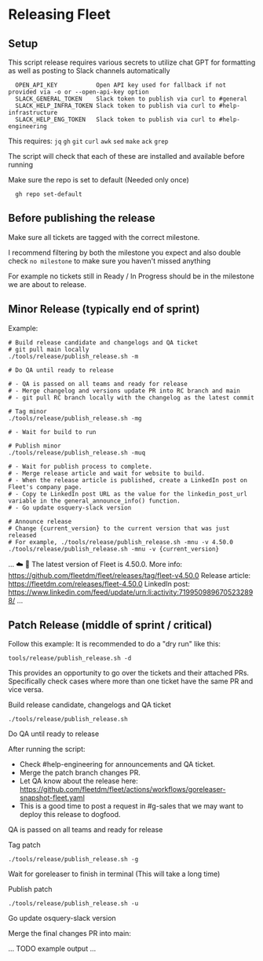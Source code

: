 # Releasing Fleet

## Setup

This script release requires various secrets to utilize chat GPT for formatting
as well as posting to Slack channels automatically

```
  OPEN_API_KEY           Open API key used for fallback if not provided via -o or --open-api-key option
  SLACK_GENERAL_TOKEN    Slack token to publish via curl to #general
  SLACK_HELP_INFRA_TOKEN Slack token to publish via curl to #help-infrastructure
  SLACK_HELP_ENG_TOKEN   Slack token to publish via curl to #help-engineering
```

This requires:
 `jq` `gh` `git` `curl` `awk` `sed` `make` `ack` `grep`

The script will check that each of these are installed and available before running

Make sure the repo is set to default (Needed only once) 
```
  gh repo set-default
```


## Before publishing the release

Make sure all tickets are tagged with the correct milestone.

I recommend filtering by both the milestone you expect and also double check `no milestone` to make sure you haven't missed anything

For example no tickets still in Ready / In Progress should be in the milestone we are about to release.

## Minor Release (typically end of sprint)

Example:
```
# Build release candidate and changelogs and QA ticket
# git pull main locally
./tools/release/publish_release.sh -m

# Do QA until ready to release

# - QA is passed on all teams and ready for release
# - Merge changelog and versions update PR into RC branch and main
# - git pull RC branch locally with the changelog as the latest commit

# Tag minor
./tools/release/publish_release.sh -mg

# - Wait for build to run

# Publish minor
./tools/release/publish_release.sh -muq

# - Wait for publish process to complete.
# - Merge release article and wait for website to build.
# - When the release article is published, create a LinkedIn post on Fleet's company page. 
# - Copy te LinkedIn post URL as the value for the linkedin_post_url variable in the general_announce_info() function.
# - Go update osquery-slack version

# Announce release
# Change {current_version} to the current version that was just released
# For example, ./tools/release/publish_release.sh -mnu -v 4.50.0
./tools/release/publish_release.sh -mnu -v {current_version}
```

...
:cloud: :rocket: The latest version of Fleet is 4.50.0.
More info: https://github.com/fleetdm/fleet/releases/tag/fleet-v4.50.0
Release article: https://fleetdm.com/releases/fleet-4.50.0
LinkedIn post: https://www.linkedin.com/feed/update/urn:li:activity:7199509896705232898/
...


## Patch Release (middle of sprint / critical)

Follow this example:
It is recommended to do a "dry run" like this:
```
tools/release/publish_release.sh -d
```
This provides an opportunity to go over the tickets and their attached PRs.
Specifically check cases where more than one ticket have the same PR and vice versa.


Build release candidate, changelogs and QA ticket
```
./tools/release/publish_release.sh
```
Do QA until ready to release

After running the script:
- Check #help-engineering for announcements and QA ticket.
- Merge the patch branch changes PR.
- Let QA know about the release here: https://github.com/fleetdm/fleet/actions/workflows/goreleaser-snapshot-fleet.yaml
- This is a good time to post a request in #g-sales that we may want to deploy this release to dogfood.

QA is passed on all teams and ready for release

Tag patch
```
./tools/release/publish_release.sh -g
```
Wait for goreleaser to finish in terminal (This will take a long time)

Publish patch
```
./tools/release/publish_release.sh -u
```
Go update osquery-slack version

Merge the final changes PR into main:

...
TODO example output
...

